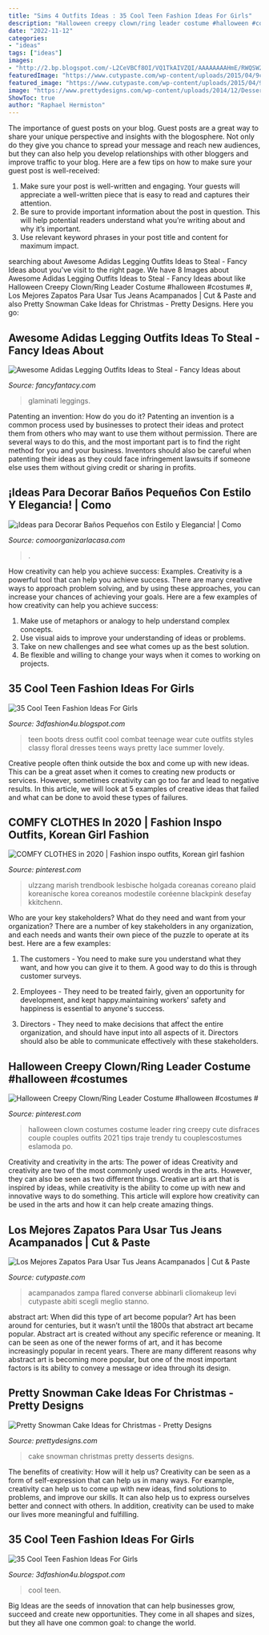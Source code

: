 ```yaml
---
title: "Sims 4 Outfits Ideas : 35 Cool Teen Fashion Ideas For Girls"
description: "Halloween creepy clown/ring leader costume #halloween #costumes #"
date: "2022-11-12"
categories:
- "ideas"
tags: ["ideas"]
images:
- "http://2.bp.blogspot.com/-L2CeVBCf8OI/VQ1TkAIVZQI/AAAAAAAAHmE/RWQSW2_j7as/s1600/Cool-teen-fashion-Ideas-For-Girls-40.jpg"
featuredImage: "https://www.cutypaste.com/wp-content/uploads/2015/04/9c94fdc9ca547d652e713936927941ac.jpg"
featured_image: "https://www.cutypaste.com/wp-content/uploads/2015/04/9c94fdc9ca547d652e713936927941ac.jpg"
image: "https://www.prettydesigns.com/wp-content/uploads/2014/12/Desserts.jpg"
ShowToc: true
author: "Raphael Hermiston"
---
```



The importance of guest posts on your blog.
Guest posts are a great way to share your unique perspective and insights with the blogosphere. Not only do they give you chance to spread your message and reach new audiences, but they can also help you develop relationships with other bloggers and improve traffic to your blog. Here are a few tips on how to make sure your guest post is well-received: 
1. Make sure your post is well-written and engaging. Your guests will appreciate a well-written piece that is easy to read and captures their attention. 
2. Be sure to provide important information about the post in question. This will help potential readers understand what you’re writing about and why it’s important. 
3. Use relevant keyword phrases in your post title and content for maximum impact.

	

		
searching about Awesome Adidas Legging Outfits Ideas to Steal - Fancy Ideas about you've visit to the right page. We have 8 Images about Awesome Adidas Legging Outfits Ideas to Steal - Fancy Ideas about like Halloween Creepy Clown/Ring Leader Costume #halloween #costumes #, Los Mejores Zapatos Para Usar Tus Jeans Acampanados | Cut &amp; Paste and also Pretty Snowman Cake Ideas for Christmas - Pretty Designs. Here you go:
		
    
## Awesome Adidas Legging Outfits Ideas To Steal - Fancy Ideas About

<img loading=lazy src="https://fancyfantacy.com/wp-content/uploads/2020/02/Awesome-Adidas-Legging-Outfits-Ideas-to-Steal-32.jpg" onerror="this.onerror=null;this.src='https://tse4.mm.bing.net/th?id=OIP.52hX5_-pb8UG7wn5cGuWfAHaE8&amp;pid=15.1';" alt="Awesome Adidas Legging Outfits Ideas to Steal - Fancy Ideas about">

_Source: fancyfantacy.com_

>glaminati leggings. 

	

Patenting an invention: How do you do it?
Patenting an invention is a common process used by businesses to protect their ideas and protect them from others who may want to use them without permission. There are several ways to do this, and the most important part is to find the right method for you and your business. Inventors should also be careful when patenting their ideas as they could face infringement lawsuits if someone else uses them without giving credit or sharing in profits.

    
## ¡Ideas Para Decorar Baños Pequeños Con Estilo Y Elegancia! | Como

<img loading=lazy src="https://comoorganizarlacasa.com/wp-content/uploads/2017/09/ideas-para-decorar-banos-pequenos-1.jpg" onerror="this.onerror=null;this.src='https://tse1.mm.bing.net/th?id=OIP.Fg-NrZoJxTmvxgEUx6LJCQHaJ4&amp;pid=15.1';" alt="¡Ideas para Decorar Baños Pequeños con Estilo y Elegancia! | Como">

_Source: comoorganizarlacasa.com_

>. 

	

How creativity can help you achieve success: Examples.
Creativity is a powerful tool that can help you achieve success. There are many creative ways to approach problem solving, and by using these approaches, you can increase your chances of achieving your goals. Here are a few examples of how creativity can help you achieve success: 
1. Make use of metaphors or analogy to help understand complex concepts.
2. Use visual aids to improve your understanding of ideas or problems.
3. Take on new challenges and see what comes up as the best solution.
4. Be flexible and willing to change your ways when it comes to working on projects.

    
## 35 Cool Teen Fashion Ideas For Girls

<img loading=lazy src="http://1.bp.blogspot.com/-Zg03KAeEozc/VQ1SLxewsZI/AAAAAAAAHjs/0YGeVT6oqYU/s1600/Cool-teen-fashion-Ideas-For-Girls-20.jpg" onerror="this.onerror=null;this.src='https://tse3.mm.bing.net/th?id=OIP.1vF7dGQGG2WuZZyIZQG3-QHaKo&amp;pid=15.1';" alt="35 Cool Teen Fashion Ideas For Girls">

_Source: 3dfashion4u.blogspot.com_

>teen boots dress outfit cool combat teenage wear cute outfits styles classy floral dresses teens ways pretty lace summer lovely. 

	

Creative people often think outside the box and come up with new ideas. This can be a great asset when it comes to creating new products or services. However, sometimes creativity can go too far and lead to negative results. In this article, we will look at 5 examples of creative ideas that failed and what can be done to avoid these types of failures.

    
## COMFY CLOTHES In 2020 | Fashion Inspo Outfits, Korean Girl Fashion

<img loading=lazy src="https://i.pinimg.com/736x/f8/2d/e7/f82de7b4dde05f776f9f02e175dec9ff.jpg" onerror="this.onerror=null;this.src='https://tse4.mm.bing.net/th?id=OIP.zjp0YCaSiixNtx3dkT32pgHaJ4&amp;pid=15.1';" alt="COMFY CLOTHES in 2020 | Fashion inspo outfits, Korean girl fashion">

_Source: pinterest.com_

>ulzzang marish trendbook lesbische holgada coreanas coreano plaid koreanische korea coreanos modestile coréenne blackpink desefay kkitchenn. 

	

Who are your key stakeholders? What do they need and want from your organization?
There are a number of key stakeholders in any organization, and each needs and wants their own piece of the puzzle to operate at its best. Here are a few examples:
1. The customers - You need to make sure you understand what they want, and how you can give it to them. A good way to do this is through customer surveys.

2. Employees - They need to be treated fairly, given an opportunity for development, and kept happy.maintaining workers' safety and happiness is essential to anyone's success.

3. Directors - They need to make decisions that affect the entire organization, and should have input into all aspects of it. Directors should also be able to communicate effectively with these stakeholders.

    
## Halloween Creepy Clown/Ring Leader Costume #halloween #costumes #

<img loading=lazy src="https://i.pinimg.com/736x/3e/03/d9/3e03d904ea3b1ddac0ae73feefbc1646.jpg" onerror="this.onerror=null;this.src='https://tse3.mm.bing.net/th?id=OIP.qRv1I9buUpLEINSmulqIFwHaJ4&amp;pid=15.1';" alt="Halloween Creepy Clown/Ring Leader Costume #halloween #costumes #">

_Source: pinterest.com_

>halloween clown costumes costume leader ring creepy cute disfraces couple couples outfits 2021 tips traje trendy tu couplescostumes eslamoda po. 

	

Creativity and creativity in the arts: The power of ideas
Creativity and creativity are two of the most commonly used words in the arts. However, they can also be seen as two different things. Creative art is art that is inspired by ideas, while creativity is the ability to come up with new and innovative ways to do something. This article will explore how creativity can be used in the arts and how it can help create amazing things.

    
## Los Mejores Zapatos Para Usar Tus Jeans Acampanados | Cut &amp; Paste

<img loading=lazy src="https://www.cutypaste.com/wp-content/uploads/2015/04/9c94fdc9ca547d652e713936927941ac.jpg" onerror="this.onerror=null;this.src='https://tse1.mm.bing.net/th?id=OIP.XVC3yhFFrmui8wpiFAfXMwHaLH&amp;pid=15.1';" alt="Los Mejores Zapatos Para Usar Tus Jeans Acampanados | Cut &amp; Paste">

_Source: cutypaste.com_

>acampanados zampa flared converse abbinarli cliomakeup levi cutypaste abiti scegli meglio stanno. 

	

abstract art: When did this type of art become popular?
Art has been around for centuries, but it wasn’t until the 1800s that abstract art became popular. Abstract art is created without any specific reference or meaning. It can be seen as one of the newer forms of art, and it has become increasingly popular in recent years. There are many different reasons why abstract art is becoming more popular, but one of the most important factors is its ability to convey a message or idea through its design.

    
## Pretty Snowman Cake Ideas For Christmas - Pretty Designs

<img loading=lazy src="https://www.prettydesigns.com/wp-content/uploads/2014/12/Desserts.jpg" onerror="this.onerror=null;this.src='https://tse3.mm.bing.net/th?id=OIP.rMdNlepkS8zfmm23vQJ5igHaJ3&amp;pid=15.1';" alt="Pretty Snowman Cake Ideas for Christmas - Pretty Designs">

_Source: prettydesigns.com_

>cake snowman christmas pretty desserts designs. 

	

The benefits of creativity: How will it help us?
Creativity can be seen as a form of self-expression that can help us in many ways. For example, creativity can help us to come up with new ideas, find solutions to problems, and improve our skills. It can also help us to express ourselves better and connect with others. In addition, creativity can be used to make our lives more meaningful and fulfilling.

    
## 35 Cool Teen Fashion Ideas For Girls

<img loading=lazy src="http://2.bp.blogspot.com/-L2CeVBCf8OI/VQ1TkAIVZQI/AAAAAAAAHmE/RWQSW2_j7as/s1600/Cool-teen-fashion-Ideas-For-Girls-40.jpg" onerror="this.onerror=null;this.src='https://tse4.mm.bing.net/th?id=OIP.fae8hueMRqSU2UmEGZ1opgHaLH&amp;pid=15.1';" alt="35 Cool Teen Fashion Ideas For Girls">

_Source: 3dfashion4u.blogspot.com_

>cool teen. 

	

Big Ideas are the seeds of innovation that can help businesses grow, succeed and create new opportunities. They come in all shapes and sizes, but they all have one common goal: to change the world.

